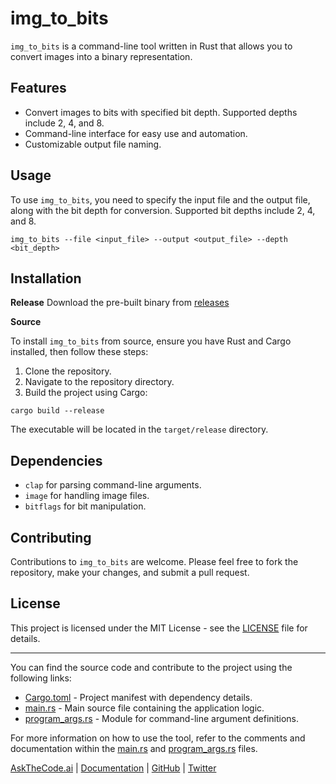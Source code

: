 # img_to_bits

`img_to_bits` is a command-line tool written in Rust that allows you to convert images into a binary representation.

## Features

- Convert images to bits with specified bit depth. Supported depths include 2, 4, and 8.
- Command-line interface for easy use and automation.
- Customizable output file naming.

## Usage

To use `img_to_bits`, you need to specify the input file and the output file, along with the bit depth for conversion. Supported bit depths include 2, 4, and 8.

```shell
img_to_bits --file <input_file> --output <output_file> --depth <bit_depth>
```

## Installation

**Release**
Download the pre-built binary from [releases](https://github.com/richbai90/img_to_bits/releases/latest)

**Source**

To install `img_to_bits` from source, ensure you have Rust and Cargo installed, then follow these steps:

1. Clone the repository.
2. Navigate to the repository directory.
3. Build the project using Cargo:

```shell
cargo build --release
```

The executable will be located in the `target/release` directory.

## Dependencies

- `clap` for parsing command-line arguments.
- `image` for handling image files.
- `bitflags` for bit manipulation.

## Contributing

Contributions to `img_to_bits` are welcome. Please feel free to fork the repository, make your changes, and submit a pull request.

## License

This project is licensed under the MIT License - see the [LICENSE](https://github.com/richbai90/img_to_bits/blob/main/LICENSE) file for details.

---

You can find the source code and contribute to the project using the following links:

- [Cargo.toml](https://github.com/richbai90/img_to_bits/blob/main/Cargo.toml) - Project manifest with dependency details.
- [main.rs](https://github.com/richbai90/img_to_bits/blob/main/src/main.rs) - Main source file containing the application logic.
- [program_args.rs](https://github.com/richbai90/img_to_bits/blob/main/src/program_args.rs) - Module for command-line argument definitions.

For more information on how to use the tool, refer to the comments and documentation within the [main.rs](https://github.com/richbai90/img_to_bits/blob/main/src/main.rs) and [program_args.rs](https://github.com/richbai90/img_to_bits/blob/main/src/program_args.rs) files.

[AskTheCode.ai](https://askthecode.ai) | [Documentation](https://docs.askthecode.ai) | [GitHub](https://github.com/askthecode/askthecode.github.io) | [Twitter](https://twitter.com/askthecode_ai)